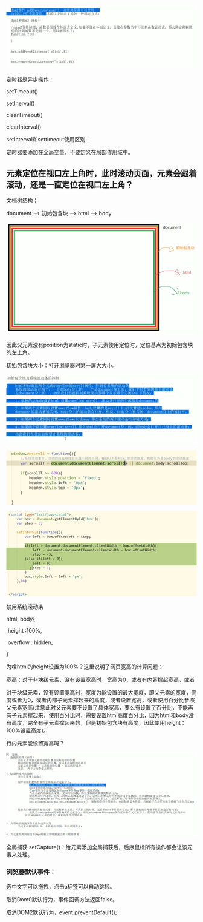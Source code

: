 ![image-20201117132933850](media/P32/image-20201117132933850.png)

定时器是异步操作：

setTimeout()

setInerval()

clearTimeout()

clearInterval()



setInterval和settimeout使用区别：



定时器要添加在全局变量，不要定义在局部作用域中。









## 元素定位在视口左上角时，此时滚动页面，元素会跟着滚动，还是一直定位在视口左上角？





文档树结构：

document ——> 初始包含块 --> html --> body

![image-20201117193025768](media/P32/image-20201117193025768.png)

因此父元素没有position为static时，子元素使用定位时，定位基点为初始包含块的左上角。

初始包含块大小：打开浏览器时第一屏大大小。



![image-20201117193806587](media/P32/image-20201117193806587.png)



![导航条置顶](media/P32/image-20201118092005512.png)



![盒子左右移动](media/P32/image-20201118092431928.png)

禁用系统滚动条

html, body{

​	height :100%,

​	overflow : hidden;

}

为啥html的height设置为100%？这里说明了网页宽高的计算问题：

宽高：对于非块级元素，没有设置宽高时，宽高为0，或者有内容撑起宽高，或者

​			对于块级元素，没有设置宽高时，宽度为能设置的最大宽度，即父元素的宽度，高度或者为0，或者内部子元素撑起来的高度，或者设置宽高，或者使用百分比参照父元素宽高(注意此时父元素要不设置了具体宽高，要么有设置了百分比，不能再有子元素撑起来，使用百分比时，需要设置html高度百分比，因为html和body没有高度，完全有子元素撑起来的，但是初始包含块有高度，因此使用height：100%设置高度)。

行内元素能设置宽高吗？	



![image-20201117223933563](media/P32/image-20201117223933563.png)



全局捕获 setCapture()：给元素添加全局捕获后，后序鼠标所有操作都会让该元素来处理。

### 浏览器默认事件：

选中文字可以拖拽，点击a标签可以自动跳转。

取消Dom0默认行为，事件回调方法返回false。

取消DOM2默认行为，event.preventDefault();



